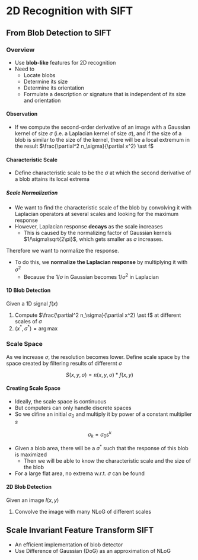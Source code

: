 # 2D Recognition with SIFT

## From Blob Detection to SIFT

### Overview

- Use **blob-like** features for 2D recognition
- Need to
  - Locate blobs
  - Determine its size
  - Determine its orientation
  - Formulate a description or signature that is independent of its size and orientation

#### Observation

- If we compute the second-order derivative of an image with a Gaussian kernel of size $\sigma$ (i.e. a Laplacian kernel of size $\sigma$), and if the size of a blob is similar to the size of the kernel, there will be a local extremum in the result $\frac{\partial^2 n_\sigma}{\partial x^2} \ast f$

#### Characteristic Scale

- Define characteristic scale to be the $\sigma$ at which the second derivative of a blob attains its local extrema

##### Scale Normalization

- We want to find the characteristic scale of the blob by convolving it with Laplacian operators at several scales and looking for the maximum response
- However, Laplacian response **decays** as the scale increases
  - This is caused by the normalizing factor of Gaussian kernels $1/\sigma\sqrt{2\pi}$, which gets smaller as $\sigma$ increases.

Therefore we want to normalize the response.

- To do this, we **normalize the Laplacian response** by multiplying it with $\sigma^2$
  - Because the $1/\sigma$ in Gaussian becomes $1/\sigma^2$ in Laplacian

#### 1D Blob Detection

Given a 1D signal $f(x)$

1. Compute $\frac{\partial^2 n_\sigma}{\partial x^2} \ast f$ at different scales of $\sigma$
2. $(x^\ast,\sigma^\ast) = \arg\max$

### Scale Space

As we increase $\sigma$, the resolution becomes lower. Define scale space by the space created by filtering results of differernt $\sigma$

$$ S(x,y,\sigma) = \pi(x,y,\sigma) \ast f(x,y) $$

#### Creating Scale Space

- Ideally, the scale space is continuous
- But computers can only handle discrete spaces
- So we difine an initial $\sigma_0$ and multiply it by power of a constant multiplier $s$

$$ \sigma_k = \sigma_0s^k $$

- Given a blob area, there will be a $\sigma^\ast$ such that the response of this blob is maximized
  - Then we will be able to know the characteristic scale and the size of the blob
- For a large flat area, no extrema w.r.t. $\sigma$ can be found

#### 2D Blob Detection

Given an image $I(x,y)$

1. Convolve the image with many NLoG of different scales

## Scale Invariant Feature Transform SIFT

- An efficient implementation of blob detector
- Use Difference of Gaussian (DoG) as an approximation of NLoG